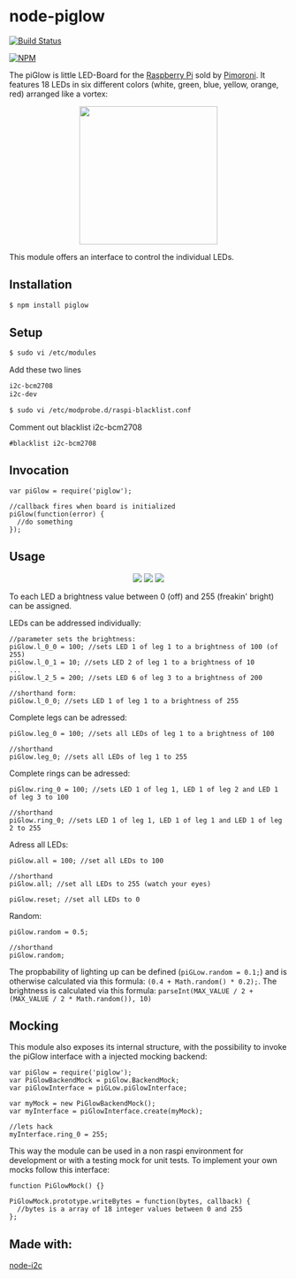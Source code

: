# node-piglow

[![Build Status](https://travis-ci.org/zaphod1984/node-piglow.png)](https://travis-ci.org/zaphod1984/node-piglow)

[![NPM](https://nodei.co/npm/piglow.png)](https://nodei.co/npm/piglow/)

The piGlow is little LED-Board for the [Raspberry Pi](http://www.raspberrypi.org/) sold by [Pimoroni](http://shop.pimoroni.com/products/piglow). It features 18 LEDs in six different colors (white, green, blue, yellow, orange, red) arranged like a vortex:

<p align="center">
  <img src="https://raw.github.com/zaphod1984/node-piglow/master/pics/piglow.jpg" width="250" />
</p>

This module offers an interface to control the individual LEDs.

## Installation

````bash
$ npm install piglow
````

## Setup

````bash
$ sudo vi /etc/modules
````

Add these two lines

````bash
i2c-bcm2708 
i2c-dev
````

````bash
$ sudo vi /etc/modprobe.d/raspi-blacklist.conf
````

Comment out blacklist i2c-bcm2708

````
#blacklist i2c-bcm2708
````

## Invocation

```
var piGlow = require('piglow');

//callback fires when board is initialized
piGlow(function(error) {
  //do something
});

```

## Usage

<p align="center">
  <img src="https://raw.github.com/zaphod1984/node-piglow/master/pics/piglow_leds.jpg" />
  <img src="https://raw.github.com/zaphod1984/node-piglow/master/pics/piglow_legs.jpg" />
  <img src="https://raw.github.com/zaphod1984/node-piglow/master/pics/piglow_rings.jpg" />
</p>

To each LED a brightness value between 0 (off) and 255 (freakin' bright) can be assigned.

LEDs can be addressed individually:
```
//parameter sets the brightness:
piGlow.l_0_0 = 100; //sets LED 1 of leg 1 to a brightness of 100 (of 255)
piGlow.l_0_1 = 10; //sets LED 2 of leg 1 to a brightness of 10
...
piGlow.l_2_5 = 200; //sets LED 6 of leg 3 to a brightness of 200

//shorthand form:
piGlow.l_0_0; //sets LED 1 of leg 1 to a brightness of 255
```

Complete legs can be adressed:
```
piGlow.leg_0 = 100; //sets all LEDs of leg 1 to a brightness of 100

//shorthand
piGlow.leg_0; //sets all LEDs of leg 1 to 255
```

Complete rings can be adressed:
```
piGlow.ring_0 = 100; //sets LED 1 of leg 1, LED 1 of leg 2 and LED 1 of leg 3 to 100

//shorthand
piGlow.ring_0; //sets LED 1 of leg 1, LED 1 of leg 1 and LED 1 of leg 2 to 255
```

Adress all LEDs:
```
piGlow.all = 100; //set all LEDs to 100

//shorthand
piGlow.all; //set all LEDs to 255 (watch your eyes)

piGlow.reset; //set all LEDs to 0
```

Random:

```
piGlow.random = 0.5;

//shorthand
piGlow.random;
```
The propbability of lighting up can be defined (`piGLow.random = 0.1;`) and is otherwise calculated via this formula: `(0.4 + Math.random() * 0.2);`.
The brightness is calculated via this formula: `parseInt(MAX_VALUE / 2 + (MAX_VALUE / 2 * Math.random()), 10)`

## Mocking

This module also exposes its internal structure, with the possibility to invoke the piGlow interface with a injected mocking backend:
```
var piGlow = require('piglow');
var PiGlowBackendMock = piGlow.BackendMock;
var piGlowInterface = piGLow.piGlowInterface;

var myMock = new PiGlowBackendMock();
var myInterface = piGlowInterface.create(myMock);

//lets hack
myInterface.ring_0 = 255;
```

This way the module can be used in a non raspi environment for development or with a testing mock for unit tests.
To implement your own mocks follow this interface:
```
function PiGlowMock() {}

PiGlowMock.prototype.writeBytes = function(bytes, callback) {
  //bytes is a array of 18 integer values between 0 and 255
};
```

## Made with:
[node-i2c](https://github.com/kelly/node-i2c)
